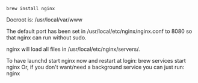 ```
brew install nginx
```

Docroot is: /usr/local/var/www

The default port has been set in /usr/local/etc/nginx/nginx.conf to 8080 so that
nginx can run without sudo.

nginx will load all files in /usr/local/etc/nginx/servers/.

To have launchd start nginx now and restart at login:
  brew services start nginx
Or, if you don't want/need a background service you can just run:
  nginx